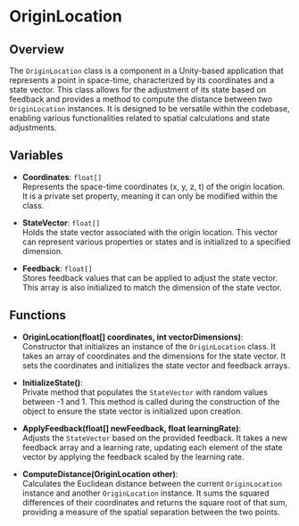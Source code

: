 # OriginLocation

## Overview
The `OriginLocation` class is a component in a Unity-based application that represents a point in space-time, characterized by its coordinates and a state vector. This class allows for the adjustment of its state based on feedback and provides a method to compute the distance between two `OriginLocation` instances. It is designed to be versatile within the codebase, enabling various functionalities related to spatial calculations and state adjustments.

## Variables
- **Coordinates**: `float[]`  
  Represents the space-time coordinates (x, y, z, t) of the origin location. It is a private set property, meaning it can only be modified within the class.

- **StateVector**: `float[]`  
  Holds the state vector associated with the origin location. This vector can represent various properties or states and is initialized to a specified dimension.

- **Feedback**: `float[]`  
  Stores feedback values that can be applied to adjust the state vector. This array is also initialized to match the dimension of the state vector.

## Functions
- **OriginLocation(float[] coordinates, int vectorDimensions)**:  
  Constructor that initializes an instance of the `OriginLocation` class. It takes an array of coordinates and the dimensions for the state vector. It sets the coordinates and initializes the state vector and feedback arrays.

- **InitializeState()**:  
  Private method that populates the `StateVector` with random values between -1 and 1. This method is called during the construction of the object to ensure the state vector is initialized upon creation.

- **ApplyFeedback(float[] newFeedback, float learningRate)**:  
  Adjusts the `StateVector` based on the provided feedback. It takes a new feedback array and a learning rate, updating each element of the state vector by applying the feedback scaled by the learning rate.

- **ComputeDistance(OriginLocation other)**:  
  Calculates the Euclidean distance between the current `OriginLocation` instance and another `OriginLocation` instance. It sums the squared differences of their coordinates and returns the square root of that sum, providing a measure of the spatial separation between the two points.